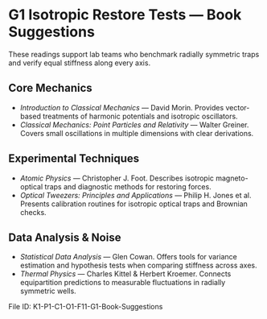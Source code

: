 # G1 Isotropic Restore Tests — Book Suggestions

These readings support lab teams who benchmark radially symmetric traps and verify equal stiffness along every axis.

## Core Mechanics
- *Introduction to Classical Mechanics* — David Morin. Provides vector-based treatments of harmonic potentials and isotropic oscillators.
- *Classical Mechanics: Point Particles and Relativity* — Walter Greiner. Covers small oscillations in multiple dimensions with clear derivations.

## Experimental Techniques
- *Atomic Physics* — Christopher J. Foot. Describes isotropic magneto-optical traps and diagnostic methods for restoring forces.
- *Optical Tweezers: Principles and Applications* — Philip H. Jones et al. Presents calibration routines for isotropic optical traps and Brownian checks.

## Data Analysis & Noise
- *Statistical Data Analysis* — Glen Cowan. Offers tools for variance estimation and hypothesis tests when comparing stiffness across axes.
- *Thermal Physics* — Charles Kittel & Herbert Kroemer. Connects equipartition predictions to measurable fluctuations in radially symmetric wells.

File ID: K1-P1-C1-O1-F11-G1-Book-Suggestions

